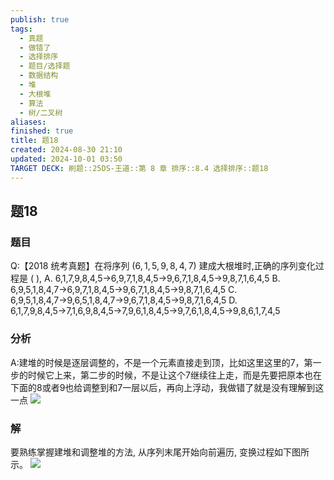 ```yaml
---
publish: true
tags:
  - 真题
  - 做错了
  - 选择排序
  - 题目/选择题
  - 数据结构
  - 堆
  - 大根堆
  - 算法
  - 树/二叉树
aliases: 
finished: true
title: 题18
created: 2024-08-30 21:10
updated: 2024-10-01 03:50
TARGET DECK: 刷题::25DS-王道::第 8 章 排序::8.4 选择排序::题18
---
```

## 题18
### 题目
Q:【2018 统考真题】在将序列 $( {6,1,5,9,8,4,7})$ 建成大根堆时,正确的序列变化过程是 ( ),
A. 6,1,7,9,8,4,5→6,9,7,1,8,4,5→9,6,7,1,8,4,5→9,8,7,1,6,4,5
B. 6,9,5,1,8,4,7→6,9,7,1,8,4,5→9,6,7,1,8,4,5→9,8,7,1,6,4,5
C. 6,9,5,1,8,4,7→9,6,5,1,8,4,7→9,6,7,1,8,4,5→9,8,7,1,6,4,5
D. 6,1,7,9,8,4,5→7,1,6,9,8,4,5→7,9,6,1,8,4,5→9,7,6,1,8,4,5→9,8,6,1,7,4,5
### 分析
A:建堆的时候是逐层调整的，不是一个元素直接走到顶，比如这里这里的7，第一步的时候它上来，第二步的时候，不是让这个7继续往上走，而是先要把原本也在下面的8或者9也给调整到和7一层以后，再向上浮动，我做错了就是没有理解到这一点
![](https://img.hwenyi.live/202410011146092.webp)
### 解
要熟练掌握建堆和调整堆的方法, 从序列末尾开始向前遍历, 变换过程如下图所示。
![](https://img.hwenyi.live/202410011144897.webp)


